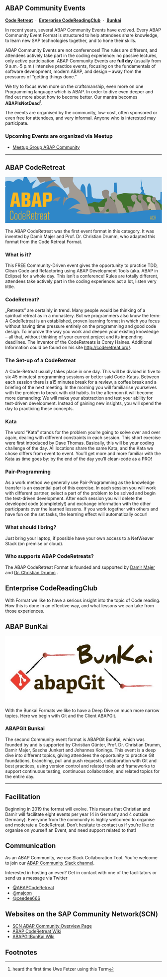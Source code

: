 ## ABAP Community Events
[**Code Retreat**](#abap-coderetreat)
&nbsp;·&nbsp;
[**Enterprise CodeReadingClub**](#enterprise-code-reading-club)
&nbsp;·&nbsp;
[**Bunkai**](#abapgit-bunkai)

In recent years, several ABAP Community Events have evolved. Every ABAP Community Event Format is structured to help attendees share knowledge, to learn new SAP technologies together, and to hone their skills.

ABAP Community Events are not conferences! The rules are different, and attendees actively take part in the coding experience: no passive lectures, only active participation. 
ABAP Community Events are **full day** (usually from 9 a.m.-5 p.m.) intensive practice events, focusing on the fundamentals of software development, modern ABAP, and design – away from the pressures of “getting things done.”

We try to focus even more on the craftsmanship, even more on one Programming language which is ABAP. In order to dive even deeper and find out more about how to become better. Our mantra becomes **ABAPIsNotDead**[^1].

The events are organised by the community, low-cost, often sponsored or even free for attendees, and very informal. Anyone who is interested may participate.

### Upcoming Events are organized via Meetup
- [Meetup Group ABAP Community](https://www.meetup.com/de-DE/abap-community/)

---

## ABAP CodeRetreat
‌![ABAP CodeRetreat Logo](https://github.com/abap-community/abap-community/blob/master/images/ABAP%20CodeRetreat.png)

The ABAP CodeRetreat was the first event format in this category. It was invented by Damir Majer and Prof. Dr. Christian Drumm, who adapted this format from the Code Retreat Format. 

### What is it?
This FREE Community-Driven event gives the opportunity to practice TDD, Clean Code and Refactoring using ABAP Development Tools (aka. ABAP in Eclipse) for a whole day. This isn’t a conference! Rules are totally different, attendees take actively part in the coding experience: act a lot, listen very little.

### CodeRetreat?
„Retreats” are certainly in trend. Many people would be thinking of a spiritual retreat as in a monastery. But we programmers also know the term: A CodeRetreat is an established, proven learning format in which you focus without having time pressure entirely on the programming and good code design. To improve the way you work and deepen your existing knowledge – all that, without thinking of your current project and its impending deadlines. The Inventor of the CodeRetreats is Corey Haines. Additional Information could be found on his site http://coderetreat.org/.

### The Set-up of a CodeRetreat
A Code-Retreat usually takes place in one day. This will be divided in five to six 45 minutest programming sessions or better said Code-Katas. Between each session there is a15 minutes break for a review, a coffee break and a briefing of the next meeting. In the morning you will familiarise yourselves with the problem to break with old habits. In the afternoon it will become more demanding: We will make your abstraction and test your ability for test-driven development. Instead of gaining new insights, you will spend the day to practicing these concepts.

### Kata
The word “Kata” stands for the problem you’re going to solve over and over again, dealing with different constraints in each session. This short exercise were first introduced by Dave Thomas. Basically, this will be your coding challenge of the day. All locations share the same Kata, and the Kata we chose differs from event to event. You’ll get more and more familiar with the Kata as time goes by: by the end of the day you’ll clean-code as a PRO!

### Pair-Programming
As a work method we generally use Pair-Programming as the knowledge transfer is an essential part of this exercise. In each session you will work with different partner, select a part of the problem to be solved and begin the test-driven development. After each session you will delete the developed code (completely!) and exchange information with the other participants over the learned lessons. If you work together with others and have fun on the set tasks, the learning effect will automatically occur!

### What should I bring?
Just bring your laptop, if possible have your own access to a NetWeaver Stack (on premise or cloud). 


### Who supports ABAP CodeRetreats?
The ABAP CodeRetreat Format is founded and supported by [Damir Majer](http://scn.sap.com/people/damir.majer) and [Dr. Christian Drumm](http://scn.sap.com/people/christian.drumm) .

## Enterprise CodeReadingClub
With Format we like to have a serious insight into the topic of Code reading. How this is done in an effective way, and what lessons we can take from those experiences.

## ABAP BunKai
‌![ABAP BunKai Logo](https://github.com/abap-community/abap-community/blob/master/images/abapGit%20Bunkai.jpg)

With the Bunkai Formats we like to have a Deep Dive on much more narrow topics. Here we begin with Git and the Client ABAPGit.

### ABAPGit Bunkai
The second Community event format is ABAPGit BunKai, which was founded by and is supported by Christian Günter, Prof. Dr. Christian Drumm, Damir Majer, Sascha Junkert and Johannes Konings. This event is a deep dive into different topics, giving attendees the opportunity to practice Git foundations, branching, pull and push requests, collaboration with Git and best practices, using version control and related tools and frameworks to support continuous testing, continuous collaboration, and related topics for the entire day.


---

## Facilitation
Beginning in 2019 the format will evolve. This means that Christian and Damir will facilitate eight events per year (4 in Germany and 4 outside Germany). Everyone from the community is highly welcomed to organise and moderate a CodeRetreat. Don’t hesitate to contact us if you’re like to organise on yourself an Event, and need support related to that!

## Communication
As an ABAP Community, we use Slack Collaboration Tool. You’re welcome to join our [ABAP Community Slack channel](https://join.slack.com/t/abapcommunity/shared_invite/zt-6har4mdx-f_HDuSmaw6VmyEr4ZDDO2g).

Interested in hosting an even? Get in contact with one of the facilitators or send us a message via Twitter

- [@ABAPCodeRetreat](https://twitter.com/ABAPCodeRetreat?lang=de)
- [@majcon](https://twitter.com/majcon)
- [@ceedee666](https://mastodon.social/@ceedee666)

## Websites on the SAP Community Network(SCN)
- [SCN ABAP Community Overview Page](https://community.sap.com/events/abap-community-events)
- [ABAP CodeRetreat Wiki](https://wiki.scn.sap.com/wiki/display/events/ABAP+CodeRetreat)
- [ABAPGitBunKai Wiki](https://wiki.scn.sap.com/wiki/display/events/abapGit+BunKai)

## Footnotes
[^1]: heard the first time Uwe Fetzer using this Term
